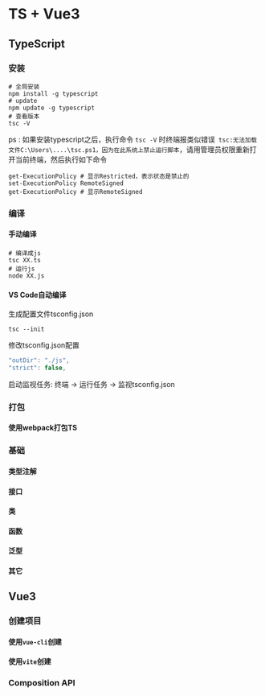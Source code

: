 # TS + Vue3

## TypeScript

### 安装

```shell
# 全局安装
npm install -g typescript
# update
npm update -g typescript
# 查看版本
tsc -V
```

ps :  如果安装typescript之后，执行命令 `tsc -V` 时终端报类似错误` tsc:无法加载文件C:\Users\....\tsc.ps1，因为在此系统上禁止运行脚本`，请用管理员权限重新打开当前终端，然后执行如下命令

```shell
get-ExecutionPolicy # 显示Restricted，表示状态是禁止的
set-ExecutionPolicy RemoteSigned
get-ExecutionPolicy # 显示RemoteSigned
```

### 编译 

#### 手动编译

```shell
# 编译成js
tsc XX.ts
# 运行js
node XX.js
```

#### VS Code自动编译

生成配置文件tsconfig.json

```shell
tsc --init
```
修改tsconfig.json配置

```js
"outDir": "./js",
"strict": false, 
```

启动监视任务:  终端 -> 运行任务 -> 监视tsconfig.json

### 打包

#### 使用webpack打包TS



### 基础

#### 类型注解



#### 接口



#### 类



#### 函数



#### 泛型



#### 其它



## Vue3

### 创建项目

#### 使用`vue-cli`创建



#### 使用`vite`创建



### Composition API













